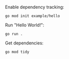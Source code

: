 Enable dependency tracking:

```
go mod init example/hello

```

Run "Hello World!":

```
go run .

```

Get dependencies:

```
go mod tidy

```
